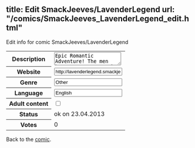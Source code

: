 title: Edit SmackJeeves/LavenderLegend
url: "/comics/SmackJeeves_LavenderLegend_edit.html"
---
Edit info for comic SmackJeeves/LavenderLegend

<form name="comic" action="http://gaepostmail.appengine.com/comic" name="post">
<table class="comicinfo">
<tr>
<th>Description</th><td><textarea name="description">Epic Romantic Adventure! The men have gone to war. The princess is sealed away from their sight. Her favorite maid has a scandalous secret, and plans to overthrow the king.</textarea></td>
</tr>
<tr>
<th>Website</th><td><input type="text" name="url" value="http://lavenderlegend.smackjeeves.com/comics/"/></td>
</tr>
<tr>
<th>Genre</th><td><input type="text" name="genre" value="Other"/></td>
</tr>
<tr>
<th>Language</th><td><input type="text" name="language" value="English"/></td>
</tr>
<tr>
<th>Adult content</th><td><input type="checkbox" name="adult" value="adult" /></td>
</tr>
<tr>
<th>Status</th><td>ok on 23.04.2013</td>
</tr>
<tr>
<th>Votes</th><td>0</div></td>
</tr>
</table>
</form>

Back to the [comic](/comics/SmackJeeves_LavenderLegend.html).
